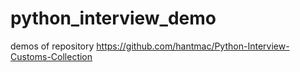 # python_interview_demo
demos of repository https://github.com/hantmac/Python-Interview-Customs-Collection
